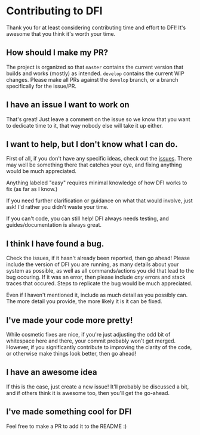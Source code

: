 # Contributing to DFI

Thank you for at least considering contributing time and effort to DFI! It's awesome that you think it's worth your time.

## How should I make my PR?
The project is organized so that `master` contains the current version that builds and works (mostly) as intended. `develop` contains the current WIP changes. Please make all PRs against the `develop` branch, or a branch specifically for the issue/PR. 

## I have an issue I want to work on
That's great! Just leave a comment on the issue so we know that you want to dedicate time to it, that way nobody else will take it up either.

## I want to help, but I don't know what I can do.
First of all, if you don't have any specific ideas, check out the [issues](https://github.com/wjh/dfi/issues). There may well be something there that catches your eye, and fixing anything would be much appreciated.

Anything labeled "easy" requires minimal knowledge of how DFI works to fix (as far as I know.)

If you need further clarification or guidance on what that would involve, just ask! I'd rather you didn't waste your time.

If you can't code, you can still help! DFI always needs testing, and guides/documentation is always great.

## I think I have found a bug.
Check the issues, if it hasn't already been reported, then go ahead! Please include the version of DFI you are running, as many details about your system as possible, as well as all commands/actions you did that lead to the bug occuring. If it was an error, then please include *any* errors and stack traces that occured. Steps to replicate the bug would be much appreciated.

Even if I haven't mentioned it, include as much detail as you possibly can. The more detail you provide, the more likely it is it can be fixed.

## I've made your code more pretty!
While cosmetic fixes are nice, if you're just adjusting the odd bit of whitespace here and there, your commit probably won't get merged. However, if you significantly contribute to improving the clarity of the code, or otherwise make things look better, then go ahead!

## I have an awesome idea
If this is the case, just create a new issue! It'll probably be discussed a bit, and if others think it is awesome too, then you'll get the go-ahead.

## I've made something cool for DFI
Feel free to make a PR to add it to the README :)
